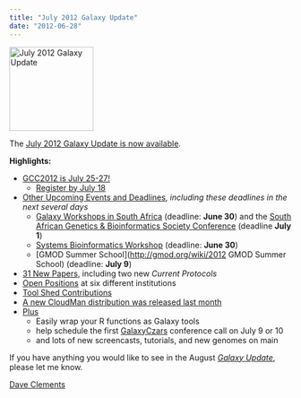 ```yaml
---
title: "July 2012 Galaxy Update"
date: "2012-06-28"
---
```

<div class='right'><a href='/galaxy-updates/2012-07/'><img src="/images/logos/GalaxyUpdate200.png" alt="July 2012 Galaxy Update" width=150 /></a></div>

The [July 2012 Galaxy Update is now available](/galaxy-updates/2012-07/).

**Highlights:**

* [GCC2012 is July 25-27!](/galaxy-updates/2012-07/#gcc2012-is-july-25-27)
  * [Register by July 18](/events/gcc2012/register/)
* [Other Upcoming Events and Deadlines](/galaxy-updates/2012-07/#upcoming-events-and-deadlines), *including these deadlines in the next several days*
  * [Galaxy Workshops in South Africa](/news/galaxy-workshops-in-south-africa/) (deadline: **June 30**) and the [South African Genetics & Bioinformatics Society Conference](http://genetics.cmc-uct.co.za/) (deadline **July 1**)
  * [Systems Bioinformatics Workshop](http://gaggle.systemsbiology.net/workshop2012/) (deadline: **June 30**)
  * [GMOD Summer School](http://gmod.org/wiki/2012 GMOD Summer School) (deadline: **July 9**)
* [31 New Papers](/galaxy-updates/2012-07/#new-papers), including two new *Current Protocols*
* [Open Positions](/galaxy-updates/2012-07/#whos-hiring) at six different institutions
* [Tool Shed Contributions](/galaxy-updates/2012-07/#toolshed-contributions)
* [A new CloudMan distribution was released last month](/galaxy-updates/2012-07/#new-distributions)
* [Plus](/galaxy-updates/2012-07/#other-news)
  * Easily wrap your R functions as Galaxy tools
  * help schedule the first [GalaxyCzars](/community/galaxy-admins/) conference call on July 9 or 10
  * and lots of new screencasts, tutorials, and new genomes on main

If you have anything you would like to see in the August *[Galaxy Update](/galaxy-updates/)*, please let me know.

[Dave Clements](/people/dave-clements/)
